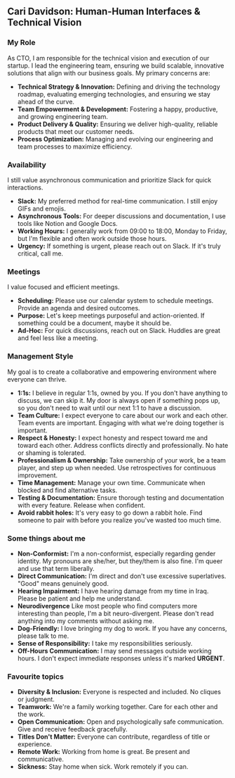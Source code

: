## Cari Davidson: Human-Human Interfaces & Technical Vision

### My Role

As CTO, I am responsible for the technical vision and execution of our startup. I lead the engineering team, ensuring we build scalable, innovative solutions that align with our business goals. My primary concerns are:

* **Technical Strategy & Innovation:** Defining and driving the technology roadmap, evaluating emerging technologies, and ensuring we stay ahead of the curve.
* **Team Empowerment & Development:** Fostering a happy, productive, and growing engineering team.
* **Product Delivery & Quality:** Ensuring we deliver high-quality, reliable products that meet our customer needs.
* **Process Optimization:** Managing and evolving our engineering and team processes to maximize efficiency.

### Availability

I still value asynchronous communication and prioritize Slack for quick interactions.

* **Slack:** My preferred method for real-time communication. I still enjoy GIFs and emojis.
* **Asynchronous Tools:** For deeper discussions and documentation, I use tools like Notion and Google Docs.
* **Working Hours:** I generally work from 09:00 to 18:00, Monday to Friday, but I'm flexible and often work outside those hours.
* **Urgency:** If something is urgent, please reach out on Slack. If it's truly critical, call me.

### Meetings

I value focused and efficient meetings.

* **Scheduling:** Please use our calendar system to schedule meetings. Provide an agenda and desired outcomes.
* **Purpose:** Let's keep meetings purposeful and action-oriented.  If something could be a document, maybe it should be.
* **Ad-Hoc:** For quick discussions, reach out on Slack.  Huddles are great and feel less like a meeting.

### Management Style

My goal is to create a collaborative and empowering environment where everyone can thrive.

* **1:1s:** I believe in regular 1:1s, owned by you. If you don't have anything to discuss, we can skip it. My door is always open if something pops up, so you don't need to wait until our next 1:1 to have a discussion.
* **Team Culture:** I expect everyone to care about our work and each other. Team events are important.  Engaging with what we're doing together is important.
* **Respect & Honesty:** I expect honesty and respect toward me and toward each other. Address conflicts directly and professionally. No hate or shaming is tolerated.
* **Professionalism & Ownership:** Take ownership of your work, be a team player, and step up when needed. Use retrospectives for continuous improvement.
* **Time Management:** Manage your own time. Communicate when blocked and find alternative tasks.
* **Testing & Documentation:** Ensure thorough testing and documentation with every feature. Release when confident.
* **Avoid rabbit holes:** It's very easy to go down a rabbit hole.  Find someone to pair with before you realize you've wasted too much time.

### Some things about me

* **Non-Conformist:** I'm a non-conformist, especially regarding gender identity. My pronouns are she/her, but they/them is also fine. I'm queer and use that term liberally.
* **Direct Communication:** I'm direct and don't use excessive superlatives. "Good" means genuinely good.
* **Hearing Impairment:** I have hearing damage from my time in Iraq. Please be patient and help me understand.
* **Neurodivergence** Like most people who find computers more interesting than people, I'm a bit neuro-divergent.  Please don't read anything into my comments without asking me.
* **Dog-Friendly:** I love bringing my dog to work. If you have any concerns, please talk to me.
* **Sense of Responsibility:** I take my responsibilities seriously.
* **Off-Hours Communication:** I may send messages outside working hours. I don't expect immediate responses unless it's marked **URGENT**.

### Favourite topics

* **Diversity & Inclusion:** Everyone is respected and included. No cliques or judgment.
* **Teamwork:** We're a family working together. Care for each other and the work.
* **Open Communication:** Open and psychologically safe communication. Give and receive feedback gracefully.
* **Titles Don't Matter:** Everyone can contribute, regardless of title or experience.
* **Remote Work:** Working from home is great. Be present and communicative.
* **Sickness:** Stay home when sick. Work remotely if you can.
